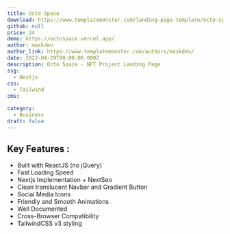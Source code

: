 ```yaml
---
title: Octo Space
download: https://www.templatemonster.com/landing-page-template/octo-space-react-nft-project-landing-page-nextjs-tailwindcss-235681.html
github: null
price: 24
demo: https://octospace.vercel.app/
author: maskdev
author_link: https://www.templatemonster.com/authors/maskdev/
date: 2023-04-29T00:00:00.000Z
description: Octo Space - NFT Project Landing Page
ssg:
  - Nextjs
css:
  - Tailwind
cms:

category:
  - Business
draft: false
---
```


## Key Features :

- Built with ReactJS (no jQuery)
- Fast Loading Speed
- Nextjs Implementation + NextSeo
- Clean translucent Navbar and Gradient Button
- Social Media Icons
- Friendly and Smooth Animations
- Well Documented
- Cross-Browser Compatibility
- TailwindCSS v3 styling
